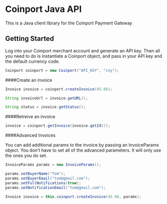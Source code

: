 Coinport Java API
=============

This is a Java client library for the Coinport Payment Gateway


Getting Started
---------------

Log into your Coinport merchant account and generate an API key. Then all you need to do is instantiate a Coinport object, and pass in your API key and the default currency code.

```java
Coinport coinport = new Coinport("API_KEY", "cny");
```

####Create an invoice
```java
Invoice invoice = coinport.createInvoice(45.88);

String invoiceUrl = invoice.getURL();

String status = invoice.getStatus();
```

####Retreive an invoice
```java
invoice = coinport.getInvoice(invoice.getId());
```

####Advanced Invoices

You can add additional params to the invoice by passing an InvoiceParams object. You don't have to set all of the advanced parameters. It will only use the ones you do set.
```java
InvoiceParams params = new InvoiceParams();

params.setBuyerName("Tom");
params.setBuyerEmail("tom@gmail.com");
params.setFullNotifications(true);
params.setNotificationEmail("tom@gmail.com");
		
Invoice invoice = this.coinport.createInvoice(45.88, params);
```
